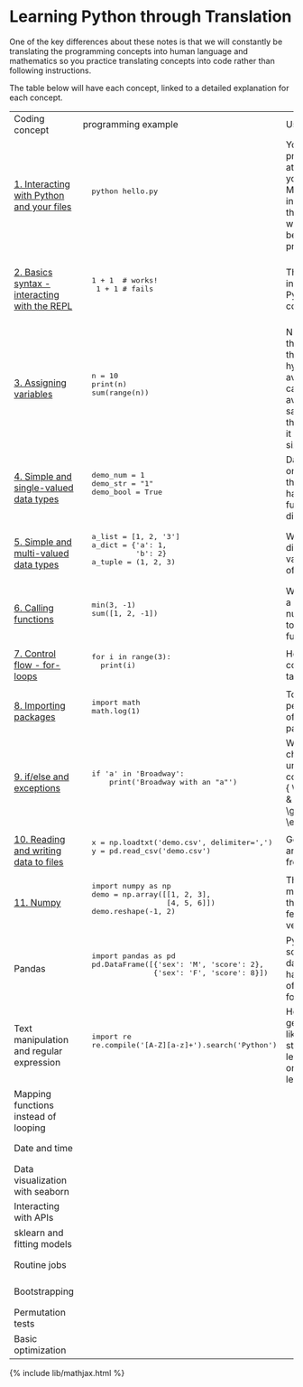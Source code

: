 # Learning Python through Translation

One of the key differences about these notes is that we will constantly be
translating the programming concepts into human language and mathematics so
you practice translating concepts into code rather than following instructions.

The table below will have each concept, linked to a detailed explanation for
each concept.

<table>
<tr>
  <td>Coding concept</td>
  <td>programming example</td>
  <td>Use case example</td>
  <td>statistics example</td>
</tr>
<tr>
  <td>
  <a href="python_mds/interacting_with_python.html">1. Interacting with Python and your files</a>
  </td>
  <td><pre>
  python hello.py
  </pre></td>
  <td>
  Your files and programs are located at different "paths" on your computer.
  Modern computer interfaces abstract this concept away which can confuse
  beginning programmers.
  </td>
  <td>
  </td>
</tr>
<tr>
  <td>
  <a href="python_mds/python_basic_syntax.html">2. Basics syntax - interacting with the REPL</a>
  </td>
  <td><pre>
  1 + 1  # works!
   1 + 1 # fails
  </pre></td>
  <td>
  The rules in interacting with Python after each command
  </td>
  <td>
  Makes sense:
  $$\sum_{i=1}^{10} i$$
  Doesn't make sense:
  $$i \sum_{i=1}^{10} $$
  </td>
</tr>
<tr>
  <td>
  <a href="python_mds/variables.html">3. Assigning variables</a>
  </td>
  <td><pre>
  n = 10
  print(n)
  sum(range(n))
  </pre></td>
  <td>
  N is used to estimate the cost of sampling, the
  uncertainty of our hypothetical sample average, and to calculate the
  sample average. We want the same value used throughout so we give it
  a name, the sample size.
  </td>
  <td>
  $$n = 10$$
  $$\sum_{i=1}^n i = \sum_{j=1}^n j$$
  </td>
</tr>
<tr>
  <td>
  <a href="python_mds/simple_data_types.html">4. Simple and single-valued data types</a>
  </td>
  <td><pre>
  demo_num = 1
  demo_str = "1"
  demo_bool = True
  </pre></td>
  <td>Data can be numbers or text, we handle them differently so we have data types for functions to treat them differently too.</td>
  <td>$$y \in \mathbb{R}, x \in \{0, 1\}$$</td>
</tr>
<tr>
  <td>
  <a href="python_mds/container_data_types.html">5. Simple and multi-valued data types</a>
  </td>
  <td><pre>
  a_list = [1, 2, '3']
  a_dict = {'a': 1,
            'b': 2}
  a_tuple = (1, 2, 3)
  </pre></td>
  <td>We need to differentiate a single value from a collection of data.</td>
  <td>$$y = 1, x = \{1, 2, 3\}$$</td>
</tr>
<tr>
  <td>
  <a href="python_mds/call_functions.html">6. Calling functions</a>
  </td>
  <td><pre>
  min(3, -1)
  sum([1, 2, -1])
  </pre></td>
  <td>We want to operate on a collection of numbers so we'll need to know how to apply functions.</td>
  <td>$$f:\mathbb{R}^p \to \mathbb{R}$$</td>
</tr>
<tr>
  <td>
  <a href="python_mds/loops.html">7. Control flow - for-loops</a>
  </td>
  <td><pre>
  for i in range(3):
    print(i)
  </pre></td>
  <td>How do we ask a computer to repeat its tasks?</td>
  <td>$$\forall i, f(x_i)$$</td>
</tr>
<tr>
  <td>
  <a href="python_mds/packages.html">8. Importing packages</a>
  </td>
  <td><pre>
  import math
  math.log(1)
  </pre></td>
  <td>To leverage other people's code, we often source in their pacakges.</td>
  <td></td>
</tr>
<tr>
  <td>
  <a href="python_mds/ifelse.html">9. if/else and exceptions</a>
  </td>
  <td><pre>
  if 'a' in 'Broadway':
      print('Broadway with an "a"')
  </pre></td>
  <td>When the code changes behavior under different conditions</tdr
  <td>$$f(x)=\left\{ \begin{array}{ccc} 
        0 & x < \theta \\ 
        x & x \geq \theta \end{array} \right\} $$
  </td>
</tr>
<tr>
  <td>
  <a href="python_mds/load_write_files.html">10. Reading and writing data to files</a>
  </td>
  <td><pre>
  x = np.loadtxt('demo.csv', delimiter=',')
  y = pd.read_csv('demo.csv')
  </pre></td>
  <td>Getting data loaded and written to and from files</td>
  <td>$$$$</td>
</tr>
<tr>
  <td>
  <a href="python_mds/numpy.html">11. Numpy</a>
  </td>
  <td><pre>
  import numpy as np
  demo = np.array([[1, 2, 3],
                   [4, 5, 6]])
  demo.reshape(-1, 2)
  </pre></td>
  <td>The foundational mathematics package that offers many features similar to R's vectors.</td>
  <td></td>
</tr>
<tr>
  <td>Pandas</td>
  <td><pre>
  import pandas as pd
  pd.DataFrame([{'sex': 'M', 'score': 2},
                {'sex': 'F', 'score': 8}])
  </pre></td>
  <td>Python needed something like R's data frames that could handle multiple types of data in a tabular format</td>
  <td></td>
</tr>
<tr>
  <td>Text manipulation and regular expression</td>
  <td><pre>
  import re
  re.compile('[A-Z][a-z]+').search('Python')
  </pre></td>
  <td>How can we express general rules in text like how proper nouns start with a capital letter followed by one or more lower-cased letters.</td>
  <td></td>
</tr>
<tr>
  <td>Mapping functions instead of looping</td>
  <td><pre>
  </pre></td>
  <td></td>
  <td>$$$$</td>
</tr>
<tr>
  <td>Date and time</td>
  <td><pre>
  </pre></td>
  <td></td>
  <td>$$$$</td>
</tr>
<tr>
  <td>Data visualization with seaborn</td>
  <td><pre>
  </pre></td>
  <td></td>
  <td>$$$$</td>
</tr>
<tr>
  <td>Interacting with APIs</td>
  <td><pre>
  </pre></td>
  <td></td>
  <td>$$$$</td>
</tr>
<tr>
  <td>sklearn and fitting models</td>
  <td><pre>
  </pre></td>
  <td></td>
  <td>$$$$</td>
</tr>
<tr>
  <td>Routine jobs</td>
  <td><pre>
  </pre></td>
  <td></td>
  <td>$$$$</td>
</tr>
<tr>
  <td>Bootstrapping</td>
  <td><pre>
  </pre></td>
  <td></td>
  <td>$$$$</td>
</tr>
<tr>
  <td>Permutation tests</td>
  <td><pre>
  </pre></td>
  <td></td>
  <td>$$$$</td>
</tr>
<tr>
  <td>Basic optimization</td>
  <td><pre>
  </pre></td>
  <td></td>
  <td>$$$$</td>
</tr>

</table>


{% include lib/mathjax.html %}

